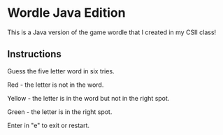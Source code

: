# Wordle Java Edition
This is a Java version of the game wordle that I created in my CSII class!

## Instructions
Guess the five letter word in six tries.

Red - the letter is not in the word.

Yellow - the letter is in the word but not in the right spot.

Green - the letter is in the right spot.

Enter in "e" to exit or restart.
